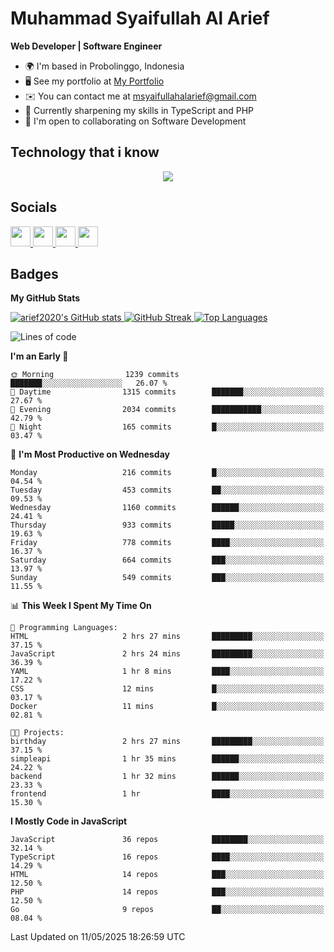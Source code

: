 # Muhammad Syaifullah Al Arief
**Web Developer | Software Engineer**

- 🌍  I'm based in Probolinggo, Indonesia
- 🖥️  See my portfolio at [My Portfolio](https://msyaifullahalarief.vercel.app)
- ✉️  You can contact me at [msyaifullahalarief@gmail.com](mailto:msyaifullahalarief@gmail.com)
- 🧠  Currently sharpening my skills in TypeScript and PHP
- 🤝  I'm open to collaborating on Software Development

## Technology that i know
<p align="center">
  <a href="https://skillicons.dev">
    <img src="https://skillicons.dev/icons?i=git,html,docker,css,js,express,firebase,go,laravel,linux,mongodb,mysql,nextjs,nginx,nodejs,npm,postgres,postman,prisma,tailwind,ts,ubuntu,vercel,vscode,vue,windows,yarn" />
  </a>
</p>

## Socials
<p align="left">
    <a href="https://discord.com/users/hanifez" target="_blank" rel="noreferrer">
        <picture>
            <source media="(prefers-color-scheme: dark)" srcset="https://raw.githubusercontent.com/danielcranney/readme-generator/main/public/icons/socials/discord-dark.svg" />
            <source media="(prefers-color-scheme: light)" srcset="https://raw.githubusercontent.com/danielcranney/readme-generator/main/public/icons/socials/discord.svg" />
            <img src="https://raw.githubusercontent.com/danielcranney/readme-generator/main/public/icons/socials/discord.svg" width="32" height="32" />
        </picture>
    </a>
    <a href="https://www.github.com/arief2020" target="_blank" rel="noreferrer">
        <picture>
            <source media="(prefers-color-scheme: dark)" srcset="https://raw.githubusercontent.com/danielcranney/readme-generator/main/public/icons/socials/github-dark.svg" />
            <source media="(prefers-color-scheme: light)" srcset="https://raw.githubusercontent.com/danielcranney/readme-generator/main/public/icons/socials/github.svg" />
            <img src="https://raw.githubusercontent.com/danielcranney/readme-generator/main/public/icons/socials/github.svg" width="32" height="32" />
        </picture>
    </a>
    <a href="https://muhammadsyaifullahalarief.hashnode.dev" target="_blank" rel="noreferrer">
        <picture>
            <source media="(prefers-color-scheme: dark)" srcset="https://raw.githubusercontent.com/danielcranney/readme-generator/main/public/icons/socials/hashnode-dark.svg" />
            <source media="(prefers-color-scheme: light)" srcset="https://raw.githubusercontent.com/danielcranney/readme-generator/main/public/icons/socials/hashnode.svg" />
            <img src="https://raw.githubusercontent.com/danielcranney/readme-generator/main/public/icons/socials/hashnode.svg" width="32" height="32" />
        </picture>
    </a>
    <a href="https://www.linkedin.com/in/muhammad-syaifullah-al-arief/" target="_blank" rel="noreferrer">
        <picture>
            <source media="(prefers-color-scheme: dark)" srcset="https://raw.githubusercontent.com/danielcranney/readme-generator/main/public/icons/socials/linkedin-dark.svg" />
            <source media="(prefers-color-scheme: light)" srcset="https://raw.githubusercontent.com/danielcranney/readme-generator/main/public/icons/socials/linkedin.svg" />
            <img src="https://raw.githubusercontent.com/danielcranney/readme-generator/main/public/icons/socials/linkedin.svg" width="32" height="32" />
        </picture>
    </a>
</p>

## Badges
<b>My GitHub Stats</b>

<a href="http://www.github.com/arief2020">
    <img src="https://github-readme-stats.vercel.app/api?username=arief2020&show_icons=true&hide=&count_private=true&title_color=0891b2&text_color=ffffff&icon_color=0891b2&bg_color=27272a&hide_border=true&show_icons=true" alt="arief2020's GitHub stats" />
</a>
<a href="http://www.github.com/arief2020">
    <img src="https://github-readme-streak-stats.herokuapp.com/?user=arief2020&stroke=ffffff&background=27272a&ring=0891b2&fire=0891b2&currStreakNum=ffffff&currStreakLabel=0891b2&sideNums=ffffff&sideLabels=ffffff&dates=ffffff&hide_border=true" alt="GitHub Streak" />
</a>


<a href="https://github.com/arief2020" align="left">
    <img src="https://github-readme-stats.vercel.app/api/top-langs/?username=arief2020&langs_count=10&title_color=0891b2&text_color=ffffff&icon_color=0891b2&bg_color=27272a&hide_border=true&locale=en&custom_title=Top%20Languages" alt="Top Languages" />
</a>

<!--START_SECTION:waka-->
![Lines of code](https://img.shields.io/badge/From%20Hello%20World%20I%27ve%20Written-9.6%20million%20lines%20of%20code-blue)

**I'm an Early 🐤** 

```text
🌞 Morning                1239 commits        ███████░░░░░░░░░░░░░░░░░░   26.07 % 
🌆 Daytime                1315 commits        ███████░░░░░░░░░░░░░░░░░░   27.67 % 
🌃 Evening                2034 commits        ███████████░░░░░░░░░░░░░░   42.79 % 
🌙 Night                  165 commits         █░░░░░░░░░░░░░░░░░░░░░░░░   03.47 % 
```
📅 **I'm Most Productive on Wednesday** 

```text
Monday                   216 commits         █░░░░░░░░░░░░░░░░░░░░░░░░   04.54 % 
Tuesday                  453 commits         ██░░░░░░░░░░░░░░░░░░░░░░░   09.53 % 
Wednesday                1160 commits        ██████░░░░░░░░░░░░░░░░░░░   24.41 % 
Thursday                 933 commits         █████░░░░░░░░░░░░░░░░░░░░   19.63 % 
Friday                   778 commits         ████░░░░░░░░░░░░░░░░░░░░░   16.37 % 
Saturday                 664 commits         ███░░░░░░░░░░░░░░░░░░░░░░   13.97 % 
Sunday                   549 commits         ███░░░░░░░░░░░░░░░░░░░░░░   11.55 % 
```


📊 **This Week I Spent My Time On** 

```text
💬 Programming Languages: 
HTML                     2 hrs 27 mins       █████████░░░░░░░░░░░░░░░░   37.15 % 
JavaScript               2 hrs 24 mins       █████████░░░░░░░░░░░░░░░░   36.39 % 
YAML                     1 hr 8 mins         ████░░░░░░░░░░░░░░░░░░░░░   17.22 % 
CSS                      12 mins             █░░░░░░░░░░░░░░░░░░░░░░░░   03.17 % 
Docker                   11 mins             █░░░░░░░░░░░░░░░░░░░░░░░░   02.81 % 

🐱‍💻 Projects: 
birthday                 2 hrs 27 mins       █████████░░░░░░░░░░░░░░░░   37.15 % 
simpleapi                1 hr 35 mins        ██████░░░░░░░░░░░░░░░░░░░   24.22 % 
backend                  1 hr 32 mins        ██████░░░░░░░░░░░░░░░░░░░   23.33 % 
frontend                 1 hr                ████░░░░░░░░░░░░░░░░░░░░░   15.30 % 
```

**I Mostly Code in JavaScript** 

```text
JavaScript               36 repos            ████████░░░░░░░░░░░░░░░░░   32.14 % 
TypeScript               16 repos            ████░░░░░░░░░░░░░░░░░░░░░   14.29 % 
HTML                     14 repos            ███░░░░░░░░░░░░░░░░░░░░░░   12.50 % 
PHP                      14 repos            ███░░░░░░░░░░░░░░░░░░░░░░   12.50 % 
Go                       9 repos             ██░░░░░░░░░░░░░░░░░░░░░░░   08.04 % 
```




 Last Updated on 11/05/2025 18:26:59 UTC
<!--END_SECTION:waka-->
